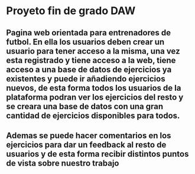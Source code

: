 ﻿# Proyeto fin de grado DAW

 ## Pagina web orientada para entrenadores de futbol. En ella los usuarios deben crear un usuario para tener acceso a la misma, una vez esta registrado y tiene acceso a la web, tiene acceso a una base de datos de ejercicios ya existentes y puede ir añadiendo ejercicios nuevos, de esta forma todos los usuarios de la plataforma podran ver los ejercicios del resto y se creara una base de datos con una gran cantidad de ejercicios disponibles para todos.

 ## Ademas se puede hacer comentarios en los ejercicios para dar un feedback al resto de usuarios y de esta forma recibir distintos puntos de vista sobre nuestro trabajo
